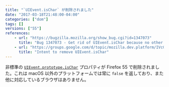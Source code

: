 ```yaml
---
title: "`UIEvent.isChar` が削除されました"
date: "2017-03-18T21:48:00-04:00"
categories: ["dom"]
tags: []
versions: ["55"]
references:
    - url: "https://bugzilla.mozilla.org/show_bug.cgi?id=1347073"
      title: "Bug 1347073 - Get rid of UIEvent.isChar because no other browsers support it"
    - url: "https://groups.google.com/d/topic/mozilla.dev.platform/IVcGOOeOThw/discussion"
      title: "Intent to remove UIEvent.isChar"
---
```

非標準の [`UIEvent.prototype.isChar`](https://developer.mozilla.org/ja/docs/Web/API/UIEvent/isChar) プロパティが Firefox 55 で削除されました。これは macOS 以外のプラットフォームでは常に `false` を返しており、また他に対応しているブラウザはありません。
